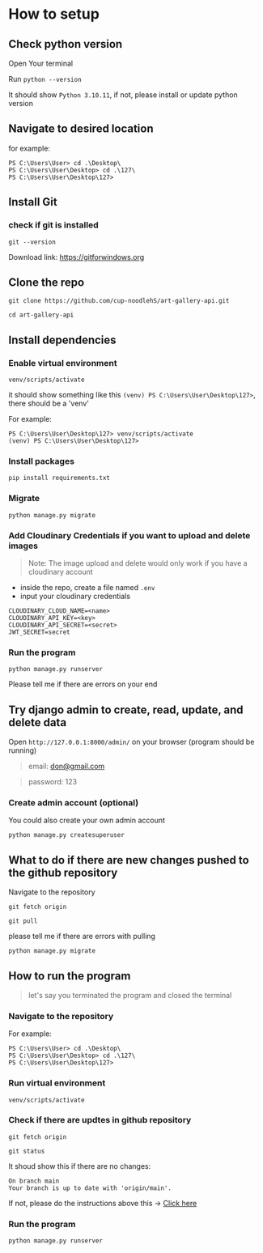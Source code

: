 # How to setup  

## Check python version
Open Your terminal

Run `python --version`

It should show `Python 3.10.11`, if not, please install or update python version

## Navigate to desired location
for example:
```
PS C:\Users\User> cd .\Desktop\
PS C:\Users\User\Desktop> cd .\127\
PS C:\Users\User\Desktop\127>
```

## Install Git
### check if git is installed
```
git --version
```
Download link: 
https://gitforwindows.org


## Clone the repo
```
git clone https://github.com/cup-noodlehS/art-gallery-api.git 
```
```
cd art-gallery-api
```

## Install dependencies
### Enable virtual environment
```
venv/scripts/activate
```
it should show something like this `(venv) PS C:\Users\User\Desktop\127>`, there should be a 'venv'

For example:
```
PS C:\Users\User\Desktop\127> venv/scripts/activate
(venv) PS C:\Users\User\Desktop\127>
```

### Install packages
```
pip install requirements.txt
```
### Migrate
```
python manage.py migrate
```

### Add Cloudinary Credentials if you want to upload and delete images
> Note: The image upload and delete would only work if you have a cloudinary account

- inside the repo, create a file named `.env`
- input your cloudinary credentials
```
CLOUDINARY_CLOUD_NAME=<name>
CLOUDINARY_API_KEY=<key>
CLOUDINARY_API_SECRET=<secret>
JWT_SECRET=secret
```

### Run the program
```
python manage.py runserver
```
Please tell me if there are errors on your end
###

## Try django admin to create, read, update, and delete data
Open `http://127.0.0.1:8000/admin/` on your browser (program should be running)

> email: don@gmail.com

> password: 123

### Create admin account (optional)
You could also create your own admin account
```
python manage.py createsuperuser
```

## What to do if there are new changes pushed to the github repository
Navigate to the repository
```
git fetch origin
```
```
git pull
```
please tell me if there are errors with pulling
```
python manage.py migrate
```

## How to run the program
> let's say you terminated the program and closed the terminal

### Navigate to the repository
For example:
```
PS C:\Users\User> cd .\Desktop\
PS C:\Users\User\Desktop> cd .\127\
PS C:\Users\User\Desktop\127>
```
### Run virtual environment
```
venv/scripts/activate
```

### Check if there are updtes in github repository
````
git fetch origin
````

```
git status
```

It shoud show this if there are no changes:
```
On branch main
Your branch is up to date with 'origin/main'.
```
If not, please do the instructions above this -> [Click here](#what-to-do-if-there-are-new-changes-pushed-to-the-github-repository)

### Run the program
```
python manage.py runserver
```
